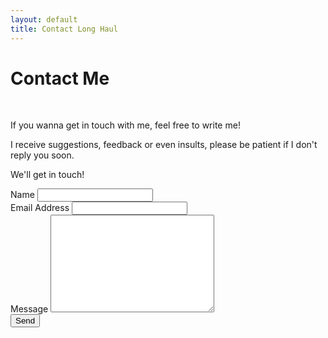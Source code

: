 ```yaml
---
layout: default
title: Contact Long Haul
---
```


<div id="contact">
  <h1 class="pageTitle">Contact Me</h1>
  <div class="contactContent">
    <br>
    <p class="intro">If you wanna get in touch with me, feel free to write me!</p>    
    <p class="intro">I receive suggestions, feedback or even insults, please be patient if I don't reply you soon.</p>
    <p class="intro">We'll get in touch!</p>
  </div>
  <form action="https://formspree.io/elvany0114@gmail.com" method="POST">
    <label for="name">Name</label>    
    <input type="text" id="name" name="name" class="full-width"><br>
    <label for="email">Email Address</label>
    <input type="email" id="email" name="_replyto" class="full-width"><br>
    <label for="message">Message</label>
    <textarea name="message" id="message" cols="30" rows="10" class="full-width"></textarea><br>
    <input type="submit" value="Send" class="button">
  </form>
</div>